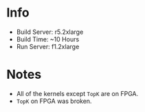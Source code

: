 # Info
* Build Server: r5.2xlarge
* Build Time: ~10 Hours
* Run Server: f1.2xlarge

# Notes
* All of the kernels except `TopK` are on FPGA.
* `TopK` on FPGA was broken.
